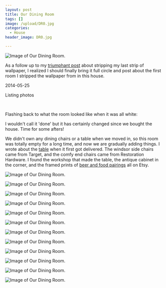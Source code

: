 ```yaml
---
layout: post
title: Our Dining Room
tags: []
image: /upload/DR0.jpg
categories:
  - House
header_image: DR0.jpg

---
```


![Image of Our Dining Room.](/upload/DR0.jpg)

As a follow up to my [triumphant post](http://www.hannahkilcoyne.com/2016/11/the-ghosts-room.html) about stripping my last strip of wallpaper, I realized I should finally bring it full circle and post about the first room I stripped the wallpaper from in this house.  
  

2014-05-25

Listing photos

[  
](https://1.bp.blogspot.com/-iG0uXeT8mvk/WDUYts25uKI/AAAAAAAAJUc/JE_N15ckRvczRVjo0Su64ZtStv9d5d7FgCEw/s1600/Dining1.jpg)

  

Flashing back to what the room looked like when it was all white:

  

  

  

I wouldn't call it 'done' but it has certainly changed since we bought the house. Time for some afters!

  

  

  

We didn't own any dining chairs or a table when we moved in, so this room was totally empty for a long time, and now we are gradually adding things. I wrote about the [table](http://www.hannahkilcoyne.com/2015/03/our-new-table.html) when it first got delivered. The windsor side chairs came from Target, and the comfy end chairs came from Restoration Hardware. I found the workshop that made the table, the antique cabinet in the corner, and the framed prints of [beer and food pairings](https://www.etsy.com/shop/redcruiser) all on Etsy.


![Image of Our Dining Room.](/upload/DR3.jpg)

![Image of Our Dining Room.](/upload/Dining2.jpg)

![Image of Our Dining Room.](/upload/Dining1.jpg)

![Image of Our Dining Room.](/upload/DR2.jpg)

![Image of Our Dining Room.](/upload/DR1.jpg)

![Image of Our Dining Room.](/upload/DR4.jpg)

![Image of Our Dining Room.](/upload/DR5.jpg)

![Image of Our Dining Room.](/upload/DR9.jpg)

![Image of Our Dining Room.](/upload/DR11.jpg)

![Image of Our Dining Room.](/upload/DR7.jpg)

![Image of Our Dining Room.](/upload/DR8.jpg)

![Image of Our Dining Room.](/upload/DR6.jpg)
